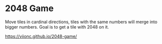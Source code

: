 # 2048 Game

Move tiles in cardinal directions, tiles with the same numbers will merge into bigger numbers. Goal is to get a tile with 2048 on it.

https://viionc.github.io/2048-game/

